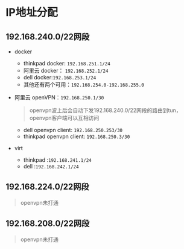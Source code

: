 # IP地址分配

## 192.168.240.0/22网段

* docker
  * thinkpad docker: `192.168.251.1/24`
  * 阿里云 docker： `192.168.252.1/24`
  * dell docker:`192.168.253.1/24`
  * 其他还有两个可用：`192.168.254.0-192.168.255.0`

* 阿里云 openVPN：`192.168.250.1/30`
  > openvpn波上后会自动下发192.168.240.0/22网段的路由到tun，openvpn客户端可以互相访问
  * dell openvpn client: `192.168.250.253/30`
  * thinkpad openvpn client: `192.168.250.3/30`

* virt
  * thinkpad :`192.168.241.1/24`
  * dell :`192.168.242.1/24`

## 192.168.224.0/22网段

> openvpn未打通

## 192.168.208.0/22网段

> openvpn未打通